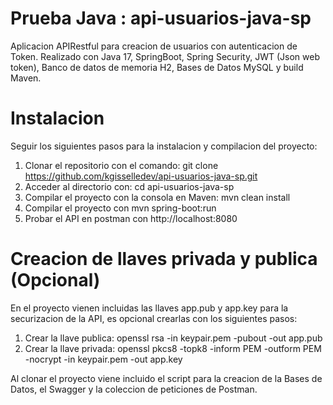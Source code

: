 # Prueba Java : api-usuarios-java-sp

Aplicacion APIRestful para creacion de usuarios con autenticacion de Token.
Realizado con Java 17, SpringBoot, Spring Security, JWT (Json web token), Banco de datos de memoria H2, Bases de Datos MySQL y build Maven.

# Instalacion

Seguir los siguientes pasos para la instalacion y compilacion del proyecto:

1. Clonar el repositorio con el comando: git clone https://github.com/kgisselledev/api-usuarios-java-sp.git
2. Acceder al directorio con: cd api-usuarios-java-sp
3. Compilar el proyecto con la consola en Maven: mvn clean install
4. Compilar el proyecto con mvn spring-boot:run
5. Probar el API en postman con http://localhost:8080

# Creacion de llaves privada y publica (Opcional)

En el proyecto vienen incluidas las llaves app.pub y app.key para la securizacion de la API, es opcional crearlas con los siguientes pasos:

1. Crear la llave publica: openssl rsa -in keypair.pem -pubout -out app.pub
2. Crear la llave privada: openssl pkcs8 -topk8 -inform PEM -outform PEM -nocrypt -in keypair.pem -out app.key

Al clonar el proyecto viene incluido el script para la creacion de la Bases de Datos, el Swagger y la coleccion de peticiones de Postman.
